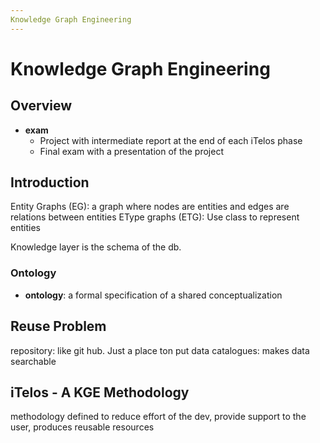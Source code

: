 ```yaml
---
Knowledge Graph Engineering
---
```


# Knowledge Graph Engineering

## Overview

- **exam**
  - Project with intermediate report at the end of each iTelos phase
  - Final exam with a presentation of the project

## Introduction

Entity Graphs (EG): a graph where nodes are entities and edges are relations between entities
EType graphs (ETG): Use class to represent entities

Knowledge layer is the schema of the db.

### Ontology

- **ontology**: a formal specification of a shared conceptualization

## Reuse Problem

repository: like git hub. Just a place ton put data
catalogues: makes data searchable

## iTelos - A KGE Methodology

methodology defined to reduce effort of the dev, provide support to the user, produces reusable resources
